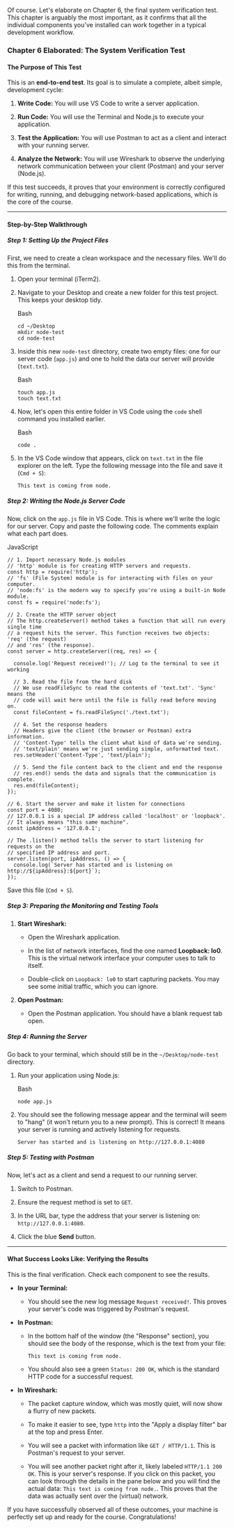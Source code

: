 Of course. Let's elaborate on Chapter 6, the final system verification test. This chapter is arguably the most important, as it confirms that all the individual components you've installed can work together in a typical development workflow.

### **Chapter 6 Elaborated: The System Verification Test**

#### **The Purpose of This Test**

This is an **end-to-end test**. Its goal is to simulate a complete, albeit simple, development cycle:

1. **Write Code:** You will use VS Code to write a server application.
    
2. **Run Code:** You will use the Terminal and Node.js to execute your application.
    
3. **Test the Application:** You will use Postman to act as a client and interact with your running server.
    
4. **Analyze the Network:** You will use Wireshark to observe the underlying network communication between your client (Postman) and your server (Node.js).
    

If this test succeeds, it proves that your environment is correctly configured for writing, running, and debugging network-based applications, which is the core of the course.

---

#### **Step-by-Step Walkthrough**

##### **Step 1: Setting Up the Project Files**

First, we need to create a clean workspace and the necessary files. We'll do this from the terminal.

1. Open your terminal (iTerm2).
    
2. Navigate to your Desktop and create a new folder for this test project. This keeps your desktop tidy.
    
    Bash
    
    ```
    cd ~/Desktop
    mkdir node-test
    cd node-test
    ```
    
3. Inside this new `node-test` directory, create two empty files: one for our server code (`app.js`) and one to hold the data our server will provide (`text.txt`).
    
    Bash
    
    ```
    touch app.js
    touch text.txt
    ```
    
4. Now, let's open this entire folder in VS Code using the `code` shell command you installed earlier.
    
    Bash
    
    ```
    code .
    ```
    
5. In the VS Code window that appears, click on `text.txt` in the file explorer on the left. Type the following message into the file and save it (`Cmd + S`):
    
    ```
    This text is coming from node.
    ```
    

##### **Step 2: Writing the Node.js Server Code**

Now, click on the `app.js` file in VS Code. This is where we'll write the logic for our server. Copy and paste the following code. The comments explain what each part does.

JavaScript

```
// 1. Import necessary Node.js modules
// 'http' module is for creating HTTP servers and requests.
const http = require('http'); 
// 'fs' (File System) module is for interacting with files on your computer.
// 'node:fs' is the modern way to specify you're using a built-in Node module.
const fs = require('node:fs'); 

// 2. Create the HTTP server object
// The http.createServer() method takes a function that will run every single time
// a request hits the server. This function receives two objects: 'req' (the request)
// and 'res' (the response).
const server = http.createServer((req, res) => {
  
  console.log('Request received!'); // Log to the terminal to see it working

  // 3. Read the file from the hard disk
  // We use readFileSync to read the contents of 'text.txt'. 'Sync' means the
  // code will wait here until the file is fully read before moving on.
  const fileContent = fs.readFileSync('./text.txt');
  
  // 4. Set the response headers
  // Headers give the client (the browser or Postman) extra information.
  // 'Content-Type' tells the client what kind of data we're sending.
  // 'text/plain' means we're just sending simple, unformatted text.
  res.setHeader('Content-Type', 'text/plain');

  // 5. Send the file content back to the client and end the response
  // res.end() sends the data and signals that the communication is complete.
  res.end(fileContent);
});

// 6. Start the server and make it listen for connections
const port = 4080;
// 127.0.0.1 is a special IP address called 'localhost' or 'loopback'. 
// It always means "this same machine".
const ipAddress = '127.0.0.1'; 

// The .listen() method tells the server to start listening for requests on the
// specified IP address and port.
server.listen(port, ipAddress, () => {
  console.log(`Server has started and is listening on http://${ipAddress}:${port}`);
});
```

Save this file (`Cmd + S`).

##### **Step 3: Preparing the Monitoring and Testing Tools**

1. **Start Wireshark:**
    
    - Open the Wireshark application.
        
    - In the list of network interfaces, find the one named **Loopback: lo0**. This is the virtual network interface your computer uses to talk to itself.
        
    - Double-click on `Loopback: lo0` to start capturing packets. You may see some initial traffic, which you can ignore.
        
2. **Open Postman:**
    
    - Open the Postman application. You should have a blank request tab open.
        

##### **Step 4: Running the Server**

Go back to your terminal, which should still be in the `~/Desktop/node-test` directory.

1. Run your application using Node.js:
    
    Bash
    
    ```
    node app.js
    ```
    
2. You should see the following message appear and the terminal will seem to "hang" (it won't return you to a new prompt). This is correct! It means your server is running and actively listening for requests.
    
    ```
    Server has started and is listening on http://127.0.0.1:4080
    ```
    

##### **Step 5: Testing with Postman**

Now, let's act as a client and send a request to our running server.

1. Switch to Postman.
    
2. Ensure the request method is set to `GET`.
    
3. In the URL bar, type the address that your server is listening on: `http://127.0.0.1:4080`.
    
4. Click the blue **Send** button.
    

---

#### **What Success Looks Like: Verifying the Results**

This is the final verification. Check each component to see the results.

- **In your Terminal:**
    
    - You should see the new log message `Request received!`. This proves your server's code was triggered by Postman's request.
        
- **In Postman:**
    
    - In the bottom half of the window (the "Response" section), you should see the body of the response, which is the text from your file:
        
        ```
        This text is coming from node.
        ```
        
    - You should also see a green `Status: 200 OK`, which is the standard HTTP code for a successful request.
        
- **In Wireshark:**
    
    - The packet capture window, which was mostly quiet, will now show a flurry of new packets.
        
    - To make it easier to see, type `http` into the "Apply a display filter" bar at the top and press Enter.
        
    - You will see a packet with information like `GET / HTTP/1.1`. This is Postman's request to your server.
        
    - You will see another packet right after it, likely labeled `HTTP/1.1 200 OK`. This is your server's response. If you click on this packet, you can look through the details in the pane below and you will find the actual data: `This text is coming from node.`. This proves that the data was actually sent over the (virtual) network.
        

If you have successfully observed all of these outcomes, your machine is perfectly set up and ready for the course. Congratulations!